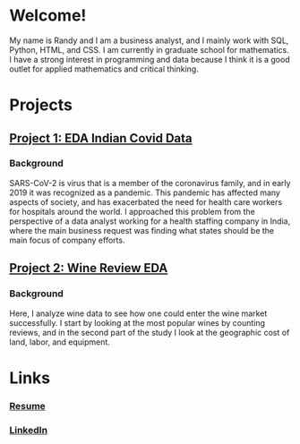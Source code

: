 # Welcome!
My name is Randy and I am a business analyst, and I mainly work with SQL, Python, HTML, and CSS. I am currently in graduate school for mathematics.
I have a strong interest in programming and data because I think it is a good outlet for applied mathematics and critical thinking.

# Projects
## [Project 1: EDA Indian Covid Data](https://github.com/lazyrandy/EDA-Indian-Covid-Data)
### Background
SARS-CoV-2 is virus that is a member of the coronavirus family, and in early 2019 it was recognized as a pandemic. This pandemic has affected many aspects of society, and has exacerbated the need for health care workers for hospitals around the world. I approached this problem from the perspective of a data analyst working for a health staffing company in India, where the main business request was finding what states should be the main focus of company efforts.

## [Project 2: Wine Review EDA](https://github.com/lazyrandy/Wine_Review_EDA)
### Background
Here, I analyze wine data to see how one could enter the wine market successfully. I start by looking at the most popular wines by counting reviews, and in the second part of the study I look at the geographic cost of land, labor, and equipment. 

# Links
### [Resume](https://github.com/RAStoneroadII/R.A.-Stoneroad-II---Data-Analytics-Portfolio/blob/main/Resume%20v51724.pdf)
### [LinkedIn](https://www.linkedin.com/in/randy-s-86baa0127)